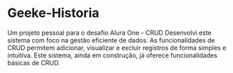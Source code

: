 # Geeke-Historia
Um projeto pessoal para o desafio Alura One - CRUD Desenvolvi este sistema com foco na gestão eficiente de dados. As funcionalidades de CRUD permitem adicionar, visualizar e excluir registros de forma simples e intuitiva. Este sistema, ainda em construção, já oferece funcionalidades básicas de CRUD.
